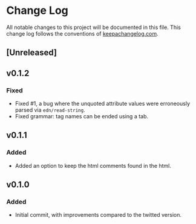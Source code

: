 # Change Log
All notable changes to this project will be documented in this file. This change log follows the conventions of [keepachangelog.com](http://keepachangelog.com/).

## [Unreleased]

## v0.1.2

### Fixed

- Fixed #1, a bug where the unquoted attribute values were erroneously parsed via `edn/read-string`.
- Fixed grammar: tag names can be ended using a tab.

## v0.1.1

### Added

- Added an option to keep the html comments <!-- xxx --> found in the html.

## v0.1.0

### Added

- Initial commit, with improvements compared to the twitted version.
